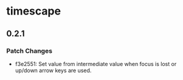 # timescape

## 0.2.1

### Patch Changes

- f3e2551: Set value from intermediate value when focus is lost or up/down arrow keys are used.
